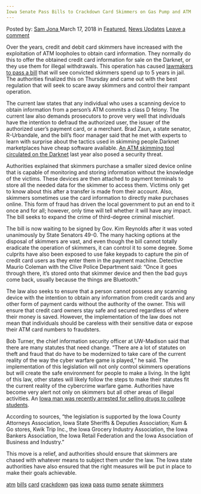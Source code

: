 ```yaml
---
Iowa Senate Pass Bills to Crackdown Card Skimmers on Gas Pump and ATM
---
```

<article class="post-listing post-25074 post type-post status-publish format-standard has-post-thumbnail hentry 
 tag-atm tag-bills tag-card tag-crackdown tag-gas tag-iowa tag-pass tag-pump tag-senate tag-skimmers">
<div class="post-inner">
<span>Posted by: <a href="https://www.deepdotweb.com/author/samjona/" title="">Sam Jona </a></span>
<span>March 17, 2018</span>
<span>in <a href="https://www.deepdotweb.com/category/deepdot-news/" rel="category tag">Featured</a>, <a href="https://www.deepdotweb.com/category/news-updates/" rel="category tag">News Updates</a></span>
<span><a href="https://www.deepdotweb.com/2018/03/17/iowa-senate-pass-bills-crackdown-card-skimmers-gas-pump-atm/#respond">Leave a comment</a></span>


<p>Over the years, credit and debit card skimmers have increased with the exploitation of ATM loopholes to obtain card information. They normally do this to offer the obtained credit card information for sale on the Darknet, or they use them for illegal withdrawals. This operation has caused <a href="https://www.desmoinesregister.com/story/news/politics/2018/03/01/iowa-senate-oks-crackdown-card-skimmers-gas-pumps-atms/384462002/">lawmakers to pass a bill</a> that will see convicted skimmers spend up to 5 years in jail. The authorities finalized this on Thursday and came out with the best regulation that will seek to scare away skimmers and control their rampant operation.</p>
<p>The current law states that any individual who uses a scanning device to obtain information from a person’s ATM commits a class D felony. The current law also demands prosecutors to prove very well that individuals have the intention to defraud the authorized user, the issuer of the authorized user’s payment card, or a merchant. Brad Zaun, a state senator, R-Urbandale, and the bill&#8217;s floor manager said that he met with experts to learn with surprise about the tactics used in skimming people.Darknet marketplaces have cheap software available. <a href="https://www.deepdotweb.com/2017/09/30/advanced-atm-skimming-tools-circulate-dark-web-severe-security-issues/">An ATM skimming tool circulated on the Darknet</a> last year also posed a security threat.</p>
<p>Authorities explained that skimmers purchase a smaller sized device online that is capable of monitoring and storing information without the knowledge of the victims. These devices are then attached to payment terminals to store all the needed data for the skimmer to access them. Victims only get to know about this after a transfer is made from their account. Also, skimmers sometimes use the card information to directly make purchases online. This form of fraud has driven the local government to put an end to it once and for all; however, only time will tell whether it will have any impact. The bill seeks to expand the crime of third-degree criminal mischief.</p>
<p>The bill is now waiting to be signed by Gov. Kim Reynolds after it was voted unanimously by State Senators 49-0. The many hacking options at the disposal of skimmers are vast, and even though the bill cannot totally eradicate the operation of skimmers, it can control it to some degree. Some culprits have also been exposed to use fake keypads to capture the pin of credit card users as they enter them in the payment machine. Detective Maurio Coleman with the Clive Police Department said: “Once it goes through there, it&#8217;s stored onto that skimmer device and then the bad guys come back, usually because the things are Bluetooth.”</p>
<p>The law also seeks to ensure that a person cannot possess any scanning device with the intention to obtain any information from credit cards and any other form of payment cards without the authority of the owner. This will ensure that credit card owners stay safe and secured regardless of where their money is saved. However, the implementation of the law does not mean that individuals should be careless with their sensitive data or expose their ATM card numbers to fraudsters.</p>
<p>Bob Turner, the chief information security officer at UW-Madison said that there are many statutes that need change. “There are a lot of statutes on theft and fraud that do have to be modernized to take care of the current reality of the way the cyber warfare game is played,&#8221; he said. The implementation of this legislation will not only control skimmers operations but will create the safe environment for people to make a living. In the light of this law, other states will likely follow the steps to make their statutes fit the current reality of the cybercrime warfare game. Authorities have become very alert not only on skimmers but all other areas of illegal activities. An <a href="https://www.deepdotweb.com/2018/02/26/iowa-man-arrested-selling-drugs-ohio-college-kids/">Iowa man was recently arrested for selling drugs to college students</a>.</p>
<p>According to sources, “the legislation is supported by the Iowa County Attorneys Association, Iowa State Sheriffs &amp; Deputies Association; Kum &amp; Go stores, Kwik Trip Inc., the Iowa Grocery Industry Association, the Iowa Bankers Association, the Iowa Retail Federation and the Iowa Association of Business and Industry.”</p>
<p>This move is a relief, and authorities should ensure that skimmers are chased with whatever means to subject them under the law. The Iowa state authorities have also ensured that the right measures will be put in place to make their goals achievable.</p>
</div>
<a href="https://www.deepdotweb.com/tag/atm/" rel="tag">atm</a> <a href="https://www.deepdotweb.com/tag/bills/" rel="tag">bills</a> <a href="https://www.deepdotweb.com/tag/card/" rel="tag">card</a> <a href="https://www.deepdotweb.com/tag/crackdown/" rel="tag">crackdown</a> <a href="https://www.deepdotweb.com/tag/gas/" rel="tag">gas</a> <a href="https://www.deepdotweb.com/tag/iowa/" rel="tag">iowa</a> <a href="https://www.deepdotweb.com/tag/pass/" rel="tag">pass</a> <a href="https://www.deepdotweb.com/tag/pump/" rel="tag">pump</a> <a href="https://www.deepdotweb.com/tag/senate/" rel="tag">senate</a> <a href="https://www.deepdotweb.com/tag/skimmers/" rel="tag">skimmers</a></span> <span style="display:none" class="updated">2018-03-17<a href="https://www.deepdotweb.com/author/samjona/" title="Posts by Sam Jona" rel="author">Sam Jona</a></strong></div>
</div>
</article>

